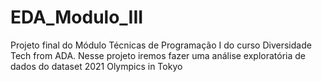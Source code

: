 # EDA_Modulo_III
Projeto final do Módulo Técnicas de Programação I do curso Diversidade Tech from ADA. Nesse projeto iremos fazer uma análise exploratória de dados do dataset 2021 Olympics in Tokyo
